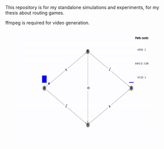 This repository is for my standalone simulations and experiments, 
for my thesis about routing games.

ffmpeg is required for video generation.

<figure>
    <img src="resources/braess.gif" width="600" height="360">
</figure>
